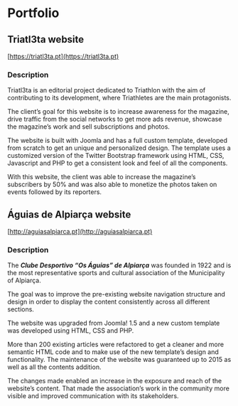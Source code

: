 # Portfolio

## Triatl3ta website
[https://triatl3ta.pt](https://triatl3ta.pt)

### Description

Triatl3ta is an editorial project dedicated to Triathlon with the aim of contributing to its development, where Triathletes are the main protagonists.

The client’s goal for this website is to increase awareness for the magazine, drive traffic from the social networks to get more ads revenue, showcase the magazine’s work and sell subscriptions and photos.

The website is built with Joomla and has a full custom template, developed from scratch to get an unique and personalized design. The template uses a customized version of the Twitter Bootstrap framework using HTML, CSS, Javascript and PHP to get a consistent look and feel of all the components.

With this website, the client was able to increase the magazine’s subscribers by 50% and was also able to monetize the photos taken on events followed by its reporters.


## Águias de Alpiarça website
[http://aguiasalpiarca.pt](http://aguiasalpiarca.pt)

### Description

The **_Clube Desportivo “Os Águias” de Alpiarça_** was founded in 1922 and is the most representative sports and cultural association of the Municipality of Alpiarça.

The goal was to improve the pre-existing website navigation structure and design in order to display the content consistently across all different sections.

The website was upgraded from Joomla! 1.5 and a new custom template was developed using HTML, CSS and PHP.

More than 200 existing articles were refactored to get a cleaner and more semantic HTML code and to make use of the new template’s design and functionality. The maintenance of the website was guaranteed up to 2015 as well as all the contents addition.

The changes made enabled an increase in the exposure and reach of the website’s content. That made the association’s work in the community more visible and improved communication with its stakeholders.
